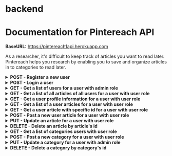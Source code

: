 # backend

# Documentation for Pintereach API

<b>BaseURL:</b> https://pintereach1api.herokuapp.com

As a researcher, it's difficult to keep track of articles you want to read later. Pintereach helps you research by enabling you to save and organize articles in to categories to read later.

<details>
<summary><b>POST - Register a new user</b></summary>

Endpoint: BaseURL/api/auth/register
Requires an object with a username, password, name, email - all string data types, and role is 1 for admin, and 2 for user:

```
{
	 "username": "aaron",
    "password": "qwerty",
    "name": "Aaron",
    "email": "aaron@gmail.com",
    "role": 1
}
```

When successful will return status code of 201 (CREATED), the new user object and a token (example):

```
{
    "data": {
        "id": 5,
        "username": "aaron",
        "name": "Aaron",
        "email": "aaron@gmail.com",
        "password": "$2a$08$yOVH2s1SQF57YA2V/LKDO.JRO02qtifGTFrmC4ql0/ONNVxiGjLX.",
        "role": 1
    },
    "jwt_token": "eyJhbGciOiJIUzI1NiIsInR5cCI6IkpXVCJ9.eyJzdWJqZWN0Ijo1LCJ1c2VybmFtZSI6InVzZXI1Iiwicm9sZSI6MSwiaWF0IjoxNTk3ODc4OTQ2LCJleHAiOjE1OTc4ODYxNDZ9.OAJUXgX_fbQ8djZpFNBxw8ztyPi-FgvPrgv6DlgIILU"
}
```

</details>

<details>
<summary><b>POST - Login a user</b></summary>
<br>
<b>Endpoint:</b> <code>BaseURL/api/auth/login</code>
<br>
<br>
Requires an object with a username and password, both string data types:

```
{
	"username": "aaron",
	"password": "qwerty"
}
```

When successful will return status code of 200 (OK), the new item object and a token (example):

```
{
    "message": "Welcome to our API, aaron!",
    "jwt_token": "eyJhbGciOiJIUzI1NiIsInR5cCI6IkpXVCJ9.eyJzdWJqZWN0Ijo1LCJ1c2VybmFtZSI6InVzZXI1Iiwicm9sZSI6MSwiaWF0IjoxNTk3ODc4OTk1LCJleHAiOjE1OTc4ODYxOTV9.9qlaKD7OyaS7iDgeNODW7fQpIK3pNxoFhWRcCHHxkmo"
}
```

</details>

<details>
<summary><b>GET - Get a list of users for a user with admin role</b></summary>
<br>
<b>Endpoint:</b> <code>BaseURL/api/admin/users</code>
<br>
<br>
Admin access restricted endpoint. Token required.
<br>
<br>

When successful will return status code of 200 (OK), and the a list of users:

```
[
    {
        "id": 1,
        "username": "user1",
        "name": "John Doe",
        "email": "john@gmail.com"
    },
    {
        "id": 2,
        "username": "user2",
        "name": "Jane Cimegra",
        "email": "jane@gmail.com"
    },
    {
        "id": 3,
        "username": "user3",
        "name": "Robbin Wilson",
        "email": "robbin@gmail.com"
    },
    {
        "id": 4,
        "username": "user4",
        "name": "Jack Dirreban",
        "email": "jack@gmail.com"
    },
    {
        "id": 5,
        "username": "aaron",
        "name": "Aaron",
        "email": "aaron@gmail.com"
    }
]
```

</details>

<details>
<summary><b>GET - Get a list of all articles of all users for a user with user role</b></summary>
<br>
<b>Endpoint:</b> <code>BaseURL/api/articles</code>
<br>
<br>
User access endpoint. Token required.
<br>
<br>

When successful will return status code of 200 (OK), and the a list of articles:

```
[
    {
        "id": 1,
        "title": "Microbial OmcZ nanowires",
        "description": "Electric field stimulates production of highly conductive microbial OmcZ nanowires",
        "link": "https://www.nature.com/articles/s41589-020-0623-9"
    },
    {
        "id": 2,
        "title": "Anticancer immune response",
        "description": "Targeted glycan degradation potentiates the anticancer immune response in vivo",
        "link": "https://www.nature.com/articles/s41589-020-0622-x"
    },
    {
        "id": 3,
        "title": "New Habit",
        "description": "How Long Does it Actually Take to Form a New Habit? (Backed by Science)",
        "link": "https://jamesclear.com/new-habit"
    },
    {
        "id": 4,
        "title": "SARS-CoV-2 spike proteins",
        "description": "Structures and distributions of SARS-CoV-2 spike proteins on intact virions",
        "link": "https://www.nature.com/articles/s41586-020-2665-2"
    },
    {
        "id": 5,
        "title": "The Power of Synaptic Pruning",
        "description": "How to Build New Habits by Taking Advantage of Old Ones",
        "link": "https://www.nature.com/articles/s41586-020-2665-2"
    }
]
```

</details>

<details>
<summary><b>GET - Get a user profile information for a user with user role</b></summary>
<br>
<b>Endpoint:</b> <code>BaseURL/api/users/:id</code>
<br>
<br>
User access restricted endpoint. Token required.
<br>
<br>

When successful will return status code of 200 (OK), and the a user profile information:

```
[
    {
        "id": 2,
        "username": "user2",
        "name": "Jane Cimegra",
        "email": "jane@gmail.com",
        "password": "qwerty",
        "role": 2
    }
]
```

</details>

<details>
<summary><b>GET - Get a list of a user articles for a user with user role</b></summary>
<br>
<b>Endpoint:</b> <code>BaseURL/api/users/:id/articles</code>
<br>
<br>
User access restricted endpoint. Token required.
<br>
<br>

When successful will return status code of 200 (OK), and the a list of articles of a user with id:

```
[
    {
        "article_id": 2,
        "user_id": 2,
        "title": "Anticancer immune response",
        "description": "Targeted glycan degradation potentiates the anticancer immune response in vivo",
        "link": "https://www.nature.com/articles/s41589-020-0622-x",
        "category_name": "Hypotheses",
        "category_id": 2,
        "rank_id": 4
    },
    {
        "article_id": 4,
        "user_id": 2,
        "title": "SARS-CoV-2 spike proteins",
        "description": "Structures and distributions of SARS-CoV-2 spike proteins on intact virions",
        "link": "https://www.nature.com/articles/s41586-020-2665-2",
        "category_name": "Research",
        "category_id": 1,
        "rank_id": 1
    }
]
```

</details>

<details>
<summary><b>GET - Get a user article with specific id for a user with user role</b></summary>
<br>
<b>Endpoint:</b> <code>BaseURL/api/users/:id/articles/:articleID</code>
<br>
<br>
User access restricted endpoint. Token required.
<br>
<br>

When successful will return status code of 200 (OK), and the a user article with articleID:

```
[
    {
        "article_id": 2,
        "user_id": 2,
        "title": "Anticancer immune response",
        "description": "Targeted glycan degradation potentiates the anticancer immune response in vivo",
        "link": "https://www.nature.com/articles/s41589-020-0622-x",
        "category_name": "Hypotheses",
        "category_id": 2,
        "rank_id": 4
    }
]
```

</details>

<details>
<summary><b>POST - Post a new user article for a user with user role</b></summary>
<br>
Endpoint: BaseURL/api/users/:id/articles
<br>
<br>
User access restricted endpoint. Token required.
<br>
<br>
Requires an object with a title, description, link, category_id, and rank_id:

```
{
    "title": "The New Power Article",
      "description": "How to Build Article created by user2",
      "link": "https://www.nature.com/articles/s41586-020-2665-2",
      "category_id": 3,

      "rank_id": 4

}
```

When successful will return status code of 201 (CREATED), and new article object :

```
{
    "id": 7,
    "title": "The New Power Article",
    "description": "How to Build Article created by user2",
    "link": "https://www.nature.com/articles/s41586-020-2665-2",
    "rank_id": 4,
    "user_id": 2,
    "category_id": 3
}
```

</details>

<details>
<summary><b>PUT - Update an article for a user with user role</b></summary>
<br>
Endpoint: BaseURL/api/articles/:id
<br>
<br>
User access restricted endpoint. Token required.
<br>
<br>
Requires an object with fildes that will be updated:

```
{
    "title": "The New Power Article updated by user2",
      "description": "How to Build Article updated by user2",
      "link": "https://www.nature.com/articles/s41586-020-2665-2",
      "category_id": 2,

      "rank_id": 1

}
```

When successful will return status code of 200 (OK), and an updated article object :

```
{
    "id": 7,
    "title": "The New Power Article updated by user2",
    "description": "How to Build Article updated by user2",
    "link": "https://www.nature.com/articles/s41586-020-2665-2",
    "rank_id": 1,
    "user_id": 2,
    "category_id": 2
}
```

</details>

<details>
<summary><b>DELETE - Delete an article by article's id</b></summary>
<br>
<b>Endpoint:</b> <code>BaseURL/api/articles/:id</code>
<br>
<br>
User access restricted endpoint. Token required.
<br>
<br>
No body required in the request. 
<br>
<br>
When successful will return an HTTP status code of 200 (OK) and an id of the deleted article. Here is an example:

```
{
    7
}
```

</details>

<details>
<summary><b>GET - Get a list of categories  users with user role</b></summary>
<br>
<b>Endpoint:</b> <code>BaseURL/api/categories</code>
<br>
<br>
User access endpoint. Token required.
<br>
<br>

When successful will return status code of 200 (OK), and the a list of categories:

```
[
    {
        "id": 1,
        "category_name": "Research"
    },
    {
        "id": 2,
        "category_name": "Hypotheses"
    },
    {
        "id": 3,
        "category_name": "Commentaries"
    },
    {
        "id": 4,
        "category_name": "Psychology"
    }
]
```

</details>

<details>
<summary><b>POST - Post a new category for a user with user role</b></summary>
<br>
Endpoint: BaseURL/api/categories
<br>
<br>
User access restricted endpoint. Token required.
<br>
<br>
Requires an object with a category_name:

```
{

        "category_name": "Archaeology"
    }
```

When successful will return status code of 201 (CREATED), and new category object :

```
{
    "id": 7,
    "category_name": "Archaeology"
}
```

</details>

<details>
<summary><b>PUT - Update a category for a user with admin role</b></summary>
<br>
Endpoint: BaseURL/api/admin/categories/:id
<br>
<br>
Admin access restricted endpoint. Token required.
<br>
<br>
Requires an object with fildes that will be updated:

```
{

        "category_name": "Archaeology IIV"
    }
```

When successful will return status code of 200 (OK), and an updated category object :

```
{
    "id": 7,
    "category_name": "Archaeology IIV"
}
```

</details>

<details>
<summary><b>DELETE - Delete a category by category's id</b></summary>
<br>
<b>Endpoint:</b> <code>BaseURL/api/admin/categories/:id</code>
<br>
<br>
Admin access restricted endpoint. Token required.
<br>
<br>
No body required in the request. 
<br>
<br>
When successful will return an HTTP status code of 200 (OK) and an id of the deleted category. Here is an example:

```
{
    7
}
```

</details>
